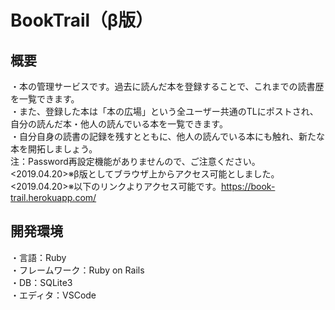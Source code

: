 BookTrail（β版）
====
## 概要
・本の管理サービスです。過去に読んだ本を登録することで、これまでの読書歴を一覧できます。<br>
・また、登録した本は「本の広場」という全ユーザー共通のTLにポストされ、自分の読んだ本・他人の読んでいる本を一覧できます。<br>
・自分自身の読書の記録を残すとともに、他人の読んでいる本にも触れ、新たな本を開拓しましょう。<br>
注：Password再設定機能がありませんので、ご注意ください。<br>
<2019.04.20>※β版としてブラウザ上からアクセス可能としました。<br>
<2019.04.20>※以下のリンクよりアクセス可能です。https://book-trail.herokuapp.com/ <br>

## 開発環境
・言語：Ruby<br>
・フレームワーク：Ruby on Rails<br>
・DB：SQLite3<br>
・エディタ：VSCode<br>

